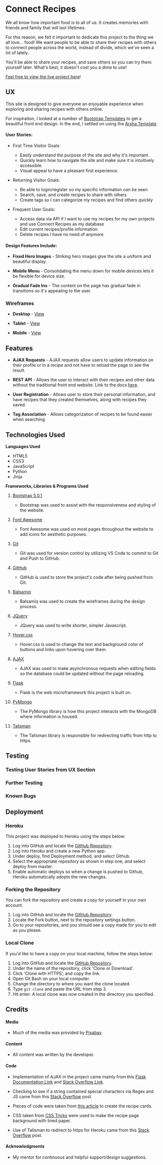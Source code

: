 # Connect Recipes

We all know how important food is to all of us. It creates memories with friends and family that will last lifetimes.

For this reason, we felt it important to dedicate this project to the thing we all love... food! We want people to be able to share their recipes with others to connect people across the world, instead of divide, which we've seen a lot of lately.

You'll be able to share your recipes, and save others so you can try them yourself later. What's best, it doesn't cost you a dime to use!

[Feel free to view the live project here](https://connect-recipes.herokuapp.com)!

## UX

This site is designed to give everyone an enjoyable experience when exploring and sharing recipes with others online.

For inspiration, I looked at a number of [Bootstrap Templates](https://bootstrapmade.com/) to get a beautiful front end design. In the end, I settled on using the [Arsha Template](https://bootstrapmade.com/arsha-free-bootstrap-html-template-corporate/).

#### User Stories:

* First Time Visitor Goals:
    * Easily understand the purpose of the site and why it's important.
    * Quickly learn how to navigate the site and make sure it is intuitively accessible.
    * Visual appeal to have a pleasant first experience.

* Returning Visitor Goals:
    * Be able to login/register so my specific information can be seen
    * Search, save, and create recipes to share with others
    * Create tags so I can categorize my recipes and find others quickly

* Frequent User Goals:
    * Access data via API if I want to use my recipes for my own projects and use Connect Recipes as my database
    * Edit current recipes/profile information
    * Delete recipes I have no need of anymore

#### Design Features Include:

* **Fixed Hero Images** - Striking hero images give the site a uniform and beautiful display.

* **Mobile Menu** - Consolidating the menu down for mobile devices lets it be flexible for device size.

* **Gradual Fade Ins** - The content on the page has gradual fade in transitions so it's appealing to the user.

### Wireframes

* **Desktop** - [View](connect_recipes_desktop.pdf)

* **Tablet** - [View](connect_recipes_tablet.pdf)

* **Mobile** - [View](connect_recipes_mobile.pdf)

## Features

* **AJAX Requests** - AJAX requests allow users to update information on their profile or in a recipe and not have to reload the page to see the result.

* **REST API** - Allows the user to interact with their recipes and other data without the traditional front end website. Link to the docs [here](API_Docs.md).

* **User Registration** - Allows user to store their personal information, and have recipes that they created themselves, along with recipes they saved.

* **Tag Association** - Allows categorization of recipes to be found easier when searching.

## Technologies Used

**Languages Used**

* HTML5
* CSS3
* JavaScript
* Python
* Jinja

**Frameworks, Libraries & Programs Used**

1. [Bootstrap 5.0.1](https://getbootstrap.com/)
    * Bootstrap was used to assist with the responsiveness and styling of the website.

2. [Font Awesome](https://fontawesome.com/)
    * Font Awesome was used on most pages throughout the website to add icons for aesthetic purposes.

3. [Git](https://git-scm.com/)
    * Git was used for version control by utilizing VS Code to commit to Git and Push to GitHub.

4. [GitHub](https://github.com/)
    * GitHub is used to store the project's code after being pushed from Git.

5. [Balsamiq](https://balsamiq.com/)
    * Balsamiq was used to create the wireframes during the design process.

6. [JQuery](https://jquery.com/)
    * JQuery was used to write shorter, simpler Javascript.

7. [Hover.css](https://ianlunn.github.io/Hover/)
    * Hover.css is used to change the text and background color of buttons and links upon hovering over them.

8. [AJAX](https://api.jquery.com/Jquery.ajax/)
    * AJAX was used to make asynchronous requests when editing fields so the database could be updated without the page reloading.

9. [Flask](https://flask.palletsprojects.com/en/2.0.x/)
    * Flask is the web microframework this project is built on.

10. [PyMongo](https://pypi.org/project/pymongo/)
    * The PyMongo library is how this project interacts with the MongoDB where information is housed.

11. [Talisman](https://pypi.org/project/flask-talisman/)
    * The Talisman library is responsible for redirecting traffic from http to https.

## Testing


### Testing User Stories from UX Section


### Further Testing


### Known Bugs


    
## Deployment

### Heroku

This project was deployed to Heroku using the steps below:

1. Log into GitHub and locate the [GitHub Repository](https://github.com/StoneMasons4106/connect-recipes).
2. Log into Heroku and create a new Python app.
3. Under deploy, find Deployment method, and select Github.
4. Select the appropriate repository as shown in step one, and select deploy from master.
5. Enable automatic deploys so when a change is pushed to Github, Heroku automatically adopts the new changes.

### Forking the Repository

You can fork the repository and create a copy for yourself in your own account.

1. Log into GitHub and locate the [GitHub Repository](https://github.com/StoneMasons4106/connect-recipes).
2. Locate the Fork button, next to the repository settings button.
3. Go to your repositories, and you should see a copy made for you to edit as you please.

### Local Clone

If you'd like to have a copy on your local machine, follow the steps below:

1. Log into GitHub and locate the [GitHub Repository](https://github.com/StoneMasons4106/connect-recipes).
2. Under the name of the repository, click 'Clone or Download'.
3. Click 'Clone with HTTPS', and copy the link.
4. Open Git Bash on your local computer.
5. Change the directory to where you want the clone located.
6. Type ```git clone``` and paste the URL from step 3.
7. Hit enter. A local clone was now created in the directory you specified.

## Credits

#### Media

* Much of the media was provided by [Pixabay](https://pixabay.com/).

#### Content

* All content was written by the developer.

#### Code

* Implementation of AJAX in the project came mainly from this [Flask Documentation Link](https://flask.palletsprojects.com/en/2.0.x/patterns/jquery/) and [Stack Overflow Link](https://stackoverflow.com/questions/16164604/rest-ajax-request-to-mongodb).

* Checking to see if a string contained special characters via Regex and JS came from this [Stack Overflow](https://stackoverflow.com/questions/32311081/check-for-special-characters-in-string) post.

* Pieces of code were taken from [this article](https://dev.to/mugas/flip-cards-with-javascript-2ad0) to create the recipe cards.

* CSS taken from [CSS Tricks](https://css-tricks.com/how-to-create-a-notebook-design-with-css/) were used to make the recipe page background with lined paper.

* Use of Talisman to redirect to https for Heroku came from this [Stack Overflow](https://stackoverflow.com/questions/15116312/redirect-http-to-https-on-flaskheroku) post.

#### Acknowledgments

* My mentor for continuous and helpful support/design suggestions.